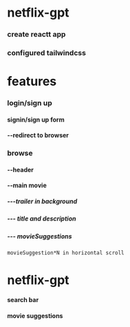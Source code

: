 # netflix-gpt
### create reactt app
### configured tailwindcss


# features
### login/sign up
#### signin/sign up form 
#### --redirect to browser
### browse
#### --header
#### --main movie
##### ---trailer in background
##### --- title and description
##### --- movieSuggestions
```
movieSuggestion*N in horizontal scroll
```

# netflix-gpt
#### search bar
#### movie suggestions
